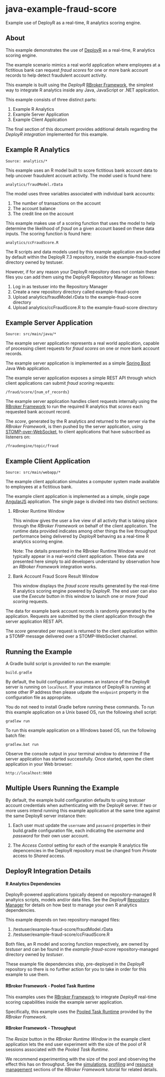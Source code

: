 java-example-fraud-score
========================

Example use of DeployR as a real-time, R analytics scoring engine.

## About

This example demonstrates the use of
[DeployR](http://deployr.revolutionanalytics.com) as a real-time, R
analytics scoring engine.

The example scenario mimics a real world application where employees
at a fictitious bank can request _fraud scores_ for one or more bank
account records to help detect fraudulent account activity.

This example is built using the _DeployR_ [RBroker
Framework](http://deployr.revolutionanalytics.com/dev), the simplest way
to integrate R analytics inside any Java, JavaScript or .NET
application.

This example consists of three distinct parts:

1. Example R Analytics
2. Example Server Application
3. Example Client Application

The final section of this document provides additional details regarding the
_DeployR integration_ implemented for this example.

## Example R Analytics

```
Source: analytics/*
```

This example uses an R model built to score fictitious bank account data
to help uncover fraudulent account activity. The model used is found
here:

```
analytics/fraudModel.rData
```

The model uses three variables associated with individual bank accounts:

1. The number of transactions on the account
2. The account balance
3. The credit line on the account

This example makes use of a scoring function that uses the model to help
determine the likelihood of _fraud_ on a given account based on these
data inputs. The scoring function is found here:

```
analytics/ccFraudScore.R
```

The R scripts and data models used by this example application are
bundled by default within the DeployR 7.3 repository, inside the
example-fraud-score directory owned by testuser.

However, if for any reason your DeployR repository does not contain
these files you can add them using the DeployR Repository Manager as
follows:

1. Log in as testuser into the Repository Manager
2. Create a new repository directory called example-fraud-score
3. Upload analytics/fraudModel.rData to the example-fraud-score
   directory
4. Upload analytics/ccFraudScore.R to the example-fraud-score directory


## Example Server Application


```
Source: src/main/java/*
```

The example server application represents a real world application,
capable of processing client requests for _fraud scores_ on one or more bank account records.

The example server application is implemented as a simple [Spring Boot](http://projects.spring.io/spring-boot) Java Web application.

The example server application exposes a simple REST API through which
client applications can submit _fraud scoring_ requests:

```
/fraud/score/{num_of_records}
```

The example server application handles client requests internally using the
[RBroker Framework](http://deployr.revolutionanalytics.com/dev) to run
the required R analytics that _scores_ each requested bank account record.

The _score_, generated by the R analytics and returned to the server via
the _RBroker Framework_, is then pushed by the server application, using
[STOMP-over-WebSocket](http://docs.spring.io/autorepo/docs/spring-framework/current/spring-framework-reference/html/websocket.html), to client applications that
have subscribed as listeners on:

```
/fraudengine/topic/fraud
```

## Example Client Application


```
Source: src/main/webapp/*
```

The example client application simulates a computer system made
available to employees at a fictitious bank.

The example client application is implemented as a simple, single page
[AngularJS](https://angularjs.org) application. The single page is divided into
two distinct sections:

1. RBroker Runtime Window

    This window gives the user a live view of all activity that
is taking place through the _RBroker Framework_ on behalf of the client
application. The runtime data provided indicates among other things the
live throughput performance being delivered by _DeployR_ behaving as a
real-time R analytics scoring engine.

    Note: The details presented in the RBroker Runtime Window
would not typically appear in a real-world client application. These data are presented
here simply to aid developers understand by observation how an _RBroker Framework_
integration works.

2. Bank Account Fraud Score Result Window

    This window displays the _fraud score_ results generated by the
real-time R analytics scoring engine powered by _DeployR_. The end user
can also use the _Execute_ button in this window to launch one or more
_fraud scoring_ requests.

The data for example bank account records is randomly generated by the
application. Requests are submitted by the client application through
the server application REST API.

The _score_ generated per request is returned to the client application
within a STOMP message delivered over a STOMP-WebSocket channel.

## Running the Example

A Gradle build script is provided to run the example:

```
build.gradle
```

By default, the build configuration assumes an instance of the DeployR server
is running on `localhost`. If your instance of DeployR is running at some
other IP address then please udpate the `endpoint` property in the
configuration file as appropriate.

You do not need to install Gradle before running these commands. To run
this example application on a Unix based OS, run the following shell
script:

```
gradlew run
```


To run this example application on a Windows based OS, run the following
batch file:

```
gradlew.bat run
```

Observe the console output in your terminal window to determine if the
server application has started successfully. Once started, open
the client application in your Web browser:

```
http://localhost:9080
```

## Multiple Users Running the Example

By default, the example build configuration defaults to using *testuser*
account credentials when authenticating with the DeployR server. If two
or more users intend running this example application at the same time
against the same DeployR server instance then:

1. Each user must update the `username` and `password` properties in their
build.gradle configuration file, each indicating the *username* and 
*password* for their own user account.

2. The _Access Control_ setting for each of the example R analytics file
depencencies in the DeployR repository must be changed from _Private_ access
to _Shared_ access.


## DeployR Integration Details

#### R Analytics Dependencies

DeployR-powered applications typically depend on repository-managed R analtyics
scripts, models and/or data files. See the _DeployR_ [Repository Manager](http://deployr.revolutionanalytics.com/documents/help/repo-man/) for details on how best to manage your own R analytics dependencies.

This example depends on two repository-managed files:

1. /testuser/example-fraud-score/fraudModel.rData
2. /testuser/example-fraud-score/ccFraudScore.R

Both files, an R model and scoring function respectively, are owned by _testuser_ and can be found in the _example-fraud-score_ repository-managed directory owned by _testuser_.

These example file dependencies ship, pre-deployed in the _DeployR_ repository so there is no further action for you to take in order for this example to use them.

#### RBroker Framework - Pooled Task Runtime

This examples uses the [RBroker Framework](http://deployr.revolutionanalytics.com/documents/dev/rbroker/) to integrate _DeployR_ real-time scoring capabilities inside the example server application.

Specifically, this example uses the [Pooled Task Runtime](http://deployr.revolutionanalytics.com/documents/dev/rbroker/#pooled) provided by the _RBroker Framework_.

#### RBroker Framework - Throughput

The _Resize_ button in the _RBroker Runtime Window_ in the example client application lets the end user experiment with the size of the pool of R sessions associated with the _Pooled Task Runtime_.

We recommend experimenting with the size of the pool and observing the effect this has on throughput. See the [simulations](http://deployr.revolutionanalytics.com/documents/dev/rbroker/#simulation), [profiling](http://deployr.revolutionanalytics.com/documents/dev/rbroker/#profiling) and [resource management](http://deployr.revolutionanalytics.com/documents/dev/rbroker/#gridprimer) sections of the _RBroker Framework_ tutorial for related details.

